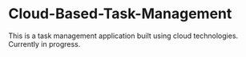 # Cloud-Based-Task-Management

This is a task management application built using cloud technologies. Currently in progress.

